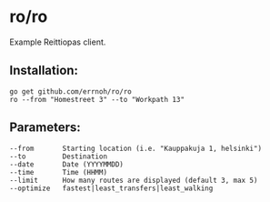 ro/ro
=====

Example Reittiopas client.

Installation:
-------------

    go get github.com/errnoh/ro/ro
    ro --from "Homestreet 3" --to "Workpath 13"

Parameters:
-----------

    --from       Starting location (i.e. "Kauppakuja 1, helsinki")
    --to         Destination
    --date       Date (YYYYMMDD)
    --time       Time (HHMM)
    --limit      How many routes are displayed (default 3, max 5)
    --optimize   fastest|least_transfers|least_walking

